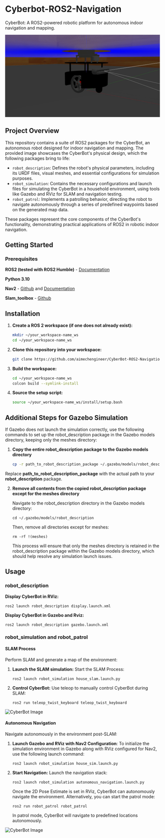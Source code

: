 # Cyberbot-ROS2-Navigation
CyberBot: A ROS2-powered robotic platform for autonomous indoor navigation and mapping.

![CyberBot Image](mobile_robot_gazebo.gif) 

## Project Overview
This repository contains a suite of ROS2 packages for the CyberBot, an autonomous robot designed for indoor navigation and mapping. The provided image showcases the CyberBot's physical design, which the following packages bring to life:

- `robot_description`: Defines the robot's physical parameters, including its URDF files, visual meshes, and essential configurations for simulation purposes.
- `robot_simulation`: Contains the necessary configurations and launch files for simulating the CyberBot in a household environment, using tools like Gazebo and RViz for SLAM and navigation testing.
- `robot_patrol`: Implements a patrolling behavior, directing the robot to navigate autonomously through a series of predefined waypoints based on the generated map data.

These packages represent the core components of the CyberBot's functionality, demonstrating practical applications of ROS2 in robotic indoor navigation.

## Getting Started
### Prerequisites
  **ROS2 (tested with ROS2 Humble)** - [Documentation](https://docs.ros.org/en/humble/index.html)
  
  **Python 3.10**

  **Nav2** - [Github](https://github.com/ros-planning/navigation2) and [Documentation](https://navigation.ros.org/)
  
  **Slam_toolbox** - [Github](https://github.com/SteveMacenski/slam_toolbox)
    
## Installation

1. **Create a ROS 2 workspace (if one does not already exist):**
   
   ```sh
   mkdir ~/your_workspace-name_ws
   cd ~/your_workspace-name_ws
   
2. **Clone this repository into your workspace:**
   
   ```sh
   git clone https://github.com/aimechengineer/CyberBot-ROS2-Navigation.git src

3. **Build the workspace:**
   ```sh
   cd ~/your_workspace-name_ws
   colcon build --symlink-install

4. **Source the setup script:**
   ```sh
   source ~/your_workspace-name_ws/install/setup.bash
   
## Additional Steps for Gazebo Simulation
If Gazebo does not launch the simulation correctly, use the following commands to set up the robot_description package in the Gazebo models directory, keeping only the meshes directory:

1. **Copy the entire robot_description package to the Gazebo models directory**
   
   ```sh
   cp -r path_to_robot_description_package ~/.gazebo/models/robot_description   
Replace **path_to_robot_description_package** with the actual path to your **robot_description** package.

2. **Remove all contents from the copied robot_description package except for the meshes directory**

   Navigate to the robot_description directory in the Gazebo models directory:

       cd ~/.gazebo/models/robot_description

   Then, remove all directories except for meshes:

       rm -rf !(meshes)
   This process will ensure that only the meshes directory is retained in the robot_description package within the Gazebo models directory, which should help resolve any simulation launch issues.

## Usage
### robot_description
**Display CyberBot in RViz:**

    ros2 launch robot_description display.launch.xml

**Display CyberBot in Gazebo and Rviz:**

    ros2 launch robot_description gazebo.launch.xml

### robot_simulation and robot_patrol
#### SLAM Process
Perform SLAM and generate a map of the environment:

1. **Launch the SLAM simulation:**
   Start the SLAM Process:

       ros2 launch robot_simulation house_slam.launch.py
       
3. **Control CyberBot:**
   Use teleop to manually control CyberBot during SLAM:
   
       ros2 run teleop_twist_keyboard teleop_twist_keyboard
   
![CyberBot Image](slam.gif)  

#### Autonomous Navigation
Navigate autonomously in the environment post-SLAM:
1. **Launch Gazebo and RViz with Nav2 Configuration**:
   To initialize the simulation environment in Gazebo along with RViz configured for Nav2, use the following launch command:

       ros2 launch robot_simulation house_sim.launch.py
   
3. **Start Navigation:**
   Launch the navigation stack:

       ros2 launch robot_simulation autonomous_navigation.launch.py

   Once the 2D Pose Estimate is set in RViz, CyberBot can autonomously navigate the environment. Alternatively, you can start the patrol mode:

       ros2 run robot_patrol robot_patrol 
   In patrol mode, CyberBot will navigate to predefined locations autonomously.

![CyberBot Image](navigation.gif) 

